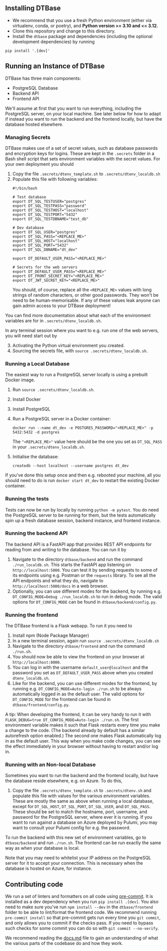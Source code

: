 ## Installing DTBase

* We recommend that you use a fresh Python environment (either via virtualenv, conda, or poetry), and **Python version >= 3.10 and <= 3.12.**
* Clone this repository and change to this directory.
* Install the `dtbase` package and dependencies (including the optional development dependencies) by running
```
pip install '.[dev]'
```

## Running an Instance of DTBase

DTBase has three main components:

- PostgreSQL Database
- Backend API
- Frontend API

We'll assume at first that you want to run everything, including the PostgreSQL server, on your local machine. See later below for how to adapt if instead you want to run the backend and the frontend locally, but have the database hosted elsewhere.

### Managing Secrets

DTBase makes use of a set of secret values, such as database passwords and encryption keys for logins. These are kept in the `.secrets` folder in a Bash shell script that sets environment variables with the secret values. For your own deployment you should

1. Copy the file `.secrets/dtenv_template.sh` to `.secrets/dtenv_localdb.sh`
2. Populate this file with following variables:
    ```
    #!/bin/bash

    # Test database
    export DT_SQL_TESTUSER="postgres"
    export DT_SQL_TESTPASS="password"
    export DT_SQL_TESTHOST="localhost"
    export DT_SQL_TESTPORT="5432"
    export DT_SQL_TESTDBNAME="test_db"

    # Dev database
    export DT_SQL_USER="postgres"
    export DT_SQL_PASS="<REPLACE_ME>"
    export DT_SQL_HOST="localhost"
    export DT_SQL_PORT="5432"
    export DT_SQL_DBNAME="dt_dev"

    export DT_DEFAULT_USER_PASS="<REPLACE_ME>"

    # Secrets for the web servers
    export DT_DEFAULT_USER_PASS="<REPLACE_ME>"
    export DT_FRONT_SECRET_KEY="<REPLACE_ME>"
    export DT_JWT_SECRET_KEY="<REPLACE_ME>"
    ```
    You should, of course, replace all the `<REPLACE_ME>` values with long strings of random characters, or other good passwords. They won't be need to be human-memorisable. If any of these values leak anyone can gain admin access to your DTBase deployment!

You can find more documentation about what each of the environment variables are for in `.secrets/dtenv_localdb.sh`.

In any terminal session where you want to e.g. run one of the web servers, you will need start out by

3. Activating the Python virtual environment you created.
4. Sourcing the secrets file, with `source .secrets/dtenv_localdb.sh`.

### Running a Local Database

The easiest way to run a PostgreSQL server locally is using a prebuilt Docker image.
1. Run `source .secrets/dtenv_localdb.sh`.
2. Install Docker
3. Install PostgreSQL
4. Run a PostgreSQL server in a Docker container:

    `docker run --name dt_dev -e POSTGRES_PASSWORD="<REPLACE_ME>" -p 5432:5432 -d postgres`

    The `"<REPLACE_ME>"` value here should be the one you set as `DT_SQL_PASS` in your `.secrets/dtenv_localdb.sh`.
5. Initialise the database:

    `createdb --host localhost --username postgres dt_dev`

If you've done this setup once and then e.g. rebooted your machine, all you should need to do is run `docker start dt_dev` to restart the existing Docker container.

### Running the tests

Tests can now be run by locally by running `python -m pytest`. You do need the PostgreSQL server to be running for them, but the tests automatically spin up a fresh database session, backend instance, and frontend instance.

### Running the backend API

The backend API is a FastAPI app that provides REST API endpoints for reading from and writing to the database. You can run it by
1. Navigate to the directory `dtbase/backend` and run the command `./run_localdb.sh`. This starts the FastAPI app listening on `http://localhost:5000`. You can test it by sending requests to some of its endpoints using e.g. Postman or the `requests` library. To see all the API endpoints and what they do, navigate to `http://localhost:5000/docs` in a web browser.
2. Optionally, you can use different modes for the backend, by running e.g. `DT_CONFIG_MODE=Debug ./run_localdb.sh` to run in debug mode. The valid options for `DT_CONFIG_MODE` can be found in `dtbase/backend/config.py`.

### Running the frontend

The DTBase frontend is a Flask webapp. To run it you need to
1. Install npm (Node Package Manager)
2. In a new terminal session, again run `source .secrets/dtenv_localdb.sh`
3. Navigate to the directory `dtbase/frontend` and run the command `./run.sh`.
4. You should now be able to view the frontend on your browser at `http://localhost:8000`.
5. You can log in with the username `default_user@localhost` and the password you set as `DT_DEFAULT_USER_PASS` above when you created `dtenv_localdb.sh`.
6. Like for the backend, you can use different modes for the frontend, by running e.g. `DT_CONFIG_MODE=Auto-login ./run.sh` to be always automatically logged in as the default user. The valid options for `DT_CONFIG_MODE` for the frontend can be found in `dtbase/frontend/config.py`.

A tip: When developing the frontend, it can be very handy to run it with `FLASK_DEBUG=true DT_CONFIG_MODE=Auto-login ./run.sh`. The first environment variable makes it such that Flask restarts every time you make a change to the code. (The backend already by default has a similar autorefresh option enabled.) The second one makes Flask automatically log in as the default user. This way when you make code changes, you can see the effect immediately in your browser without having to restart and/or log in.

### Running with an Non-local Database

Sometimes you want to run the backend and the frontend locally, but have the database reside elsewhere, e.g. on Azure. To do this,
1. Copy the file `.secrets/dtenv_template.sh` to `.secrets/dtenv.sh` and populate this file with values for the various environment variables. These are mostly the same as above when running a local database, except for `DT_SQL_HOST`, `DT_SQL_PORT`, `DT_SQL_USER`, and `DT_SQL_PASS`. These should be set to match the hostname, port, username, and password for the PostgreSQL server, where ever it is running. If you want to run against a database on Azure deployed by Pulumi, you may want to consult your Pulumi config for e.g. the password.

To run the backend with this new set of environment variables, go to `dtbase/backend` and run `./run.sh`. The frontend can be run exactly the same way as when your database is local.

Note that you may need to whitelist your IP address on the PostgreSQL server for it to accept your connection. This is necessary when the database is hosted on Azure, for instance.

## Contributing code

We run a set of linters and formatters on all code using [pre-commit](https://pre-commit.com/). It is installed as a dev dependency when you run `pip install .[dev]`. You also need to make sure you've run `npm install --dev` in the `dtbase/frontend` folder to be able to lint/format the frontend code. We recommend running `pre-commit install` so that pre-commit gets run every time you `git commit`, and only allows you to commit if the checks pass. If you need to bypass such checks for some commit you can do so with `git commit --no-verify`.

We recommend reading the [docs.md](docs.md) file to gain an understanding of what the various parts of the codebase do and how they work.
